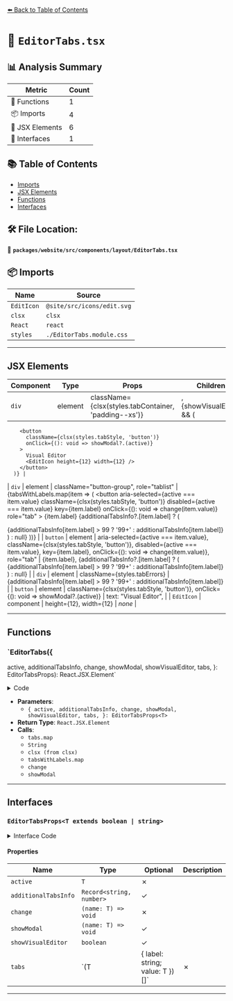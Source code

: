 [⬅️ Back to Table of Contents](../../../../../index.md)

# 📄 `EditorTabs.tsx`

## 📊 Analysis Summary

| Metric | Count |
|--------|-------|
| 🔧 Functions | 1 |
| 📦 Imports | 4 |
| 💠 JSX Elements | 6 |
| 📐 Interfaces | 1 |

## 📚 Table of Contents

- [Imports](#imports)
- [JSX Elements](#jsx-elements)
- [Functions](#functions)
- [Interfaces](#interfaces)

## 🛠️ File Location:
📂 **`packages/website/src/components/layout/EditorTabs.tsx`**

## 📦 Imports

| Name | Source |
|------|--------|
| `EditIcon` | `@site/src/icons/edit.svg` |
| `clsx` | `clsx` |
| `React` | `react` |
| `styles` | `./EditorTabs.module.css` |


---

## JSX Elements

| Component | Type | Props | Children |
|-----------|------|-------|----------|
| `div` | element | className={clsx(styles.tabContainer, 'padding--xs')} | <div>, {showVisualEditor && (
        <button
          className={clsx(styles.tabStyle, 'button')}
          onClick={(): void => showModal?.(active)}
        >
          Visual Editor
          <EditIcon height={12} width={12} />
        </button>
      )} |
| `div` | element | className="button-group", role="tablist" | {tabsWithLabels.map(item => (
          <button
            aria-selected={active === item.value}
            className={clsx(styles.tabStyle, 'button')}
            disabled={active === item.value}
            key={item.label}
            onClick={(): void => change(item.value)}
            role="tab"
          >
            {item.label}
            {additionalTabsInfo?.[item.label] ? (
              <div className={styles.tabErrors}>
                {additionalTabsInfo[item.label] > 99
                  ? '99+'
                  : additionalTabsInfo[item.label]}
              </div>
            ) : null}
          </button>
        ))} |
| `button` | element | aria-selected={active === item.value}, className={clsx(styles.tabStyle, 'button')}, disabled={active === item.value}, key={item.label}, onClick={(): void => change(item.value)}, role="tab" | {item.label}, {additionalTabsInfo?.[item.label] ? (
              <div className={styles.tabErrors}>
                {additionalTabsInfo[item.label] > 99
                  ? '99+'
                  : additionalTabsInfo[item.label]}
              </div>
            ) : null} |
| `div` | element | className={styles.tabErrors} | {additionalTabsInfo[item.label] > 99
                  ? '99+'
                  : additionalTabsInfo[item.label]} |
| `button` | element | className={clsx(styles.tabStyle, 'button')}, onClick={(): void => showModal?.(active)} | text: "Visual Editor", <EditIcon> |
| `EditIcon` | component | height={12}, width={12} | *none* |


---

## Functions

### `EditorTabs({
  active,
  additionalTabsInfo,
  change,
  showModal,
  showVisualEditor,
  tabs,
}: EditorTabsProps<T>): React.JSX.Element`

<details><summary>Code</summary>

```ts
function EditorTabs<T extends boolean | string>({
  active,
  additionalTabsInfo,
  change,
  showModal,
  showVisualEditor,
  tabs,
}: EditorTabsProps<T>): React.JSX.Element {
  const tabsWithLabels = tabs.map(tab =>
    typeof tab !== 'object' ? { label: String(tab), value: tab } : tab,
  );

  return (
    <div className={clsx(styles.tabContainer, 'padding--xs')}>
      <div className="button-group" role="tablist">
        {tabsWithLabels.map(item => (
          <button
            aria-selected={active === item.value}
            className={clsx(styles.tabStyle, 'button')}
            disabled={active === item.value}
            key={item.label}
            onClick={(): void => change(item.value)}
            role="tab"
          >
            {item.label}
            {additionalTabsInfo?.[item.label] ? (
              <div className={styles.tabErrors}>
                {additionalTabsInfo[item.label] > 99
                  ? '99+'
                  : additionalTabsInfo[item.label]}
              </div>
            ) : null}
          </button>
        ))}
      </div>
      {showVisualEditor && (
        <button
          className={clsx(styles.tabStyle, 'button')}
          onClick={(): void => showModal?.(active)}
        >
          Visual Editor
          <EditIcon height={12} width={12} />
        </button>
      )}
    </div>
  );
}
```
</details>

- **Parameters**:
  - `{
  active,
  additionalTabsInfo,
  change,
  showModal,
  showVisualEditor,
  tabs,
}: EditorTabsProps<T>`
- **Return Type**: `React.JSX.Element`
- **Calls**:
  - `tabs.map`
  - `String`
  - `clsx (from clsx)`
  - `tabsWithLabels.map`
  - `change`
  - `showModal`

---

## Interfaces

### `EditorTabsProps<T extends boolean | string>`

<details><summary>Interface Code</summary>

```ts
export interface EditorTabsProps<T extends boolean | string> {
  readonly active: T;
  readonly additionalTabsInfo?: Record<string, number>;
  readonly change: (name: T) => void;
  readonly showModal?: (name: T) => void;
  readonly showVisualEditor?: boolean;
  readonly tabs: (T | { label: string; value: T })[];
}
```
</details>

#### Properties

| Name | Type | Optional | Description |
|------|------|----------|-------------|
| `active` | `T` | ✗ |  |
| `additionalTabsInfo` | `Record<string, number>` | ✓ |  |
| `change` | `(name: T) => void` | ✗ |  |
| `showModal` | `(name: T) => void` | ✓ |  |
| `showVisualEditor` | `boolean` | ✓ |  |
| `tabs` | `(T | { label: string; value: T })[]` | ✗ |  |


---